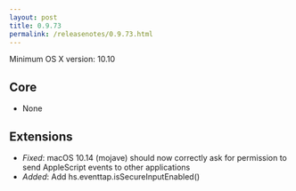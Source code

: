 ```yaml
---
layout: post
title: 0.9.73
permalink: /releasenotes/0.9.73.html
---
```


Minimum OS X version: 10.10

## Core

 * None

## Extensions

  * *Fixed*: macOS 10.14 (mojave) should now correctly ask for permission to send AppleScript events to other applications
  * *Added*: Add hs.eventtap.isSecureInputEnabled()


